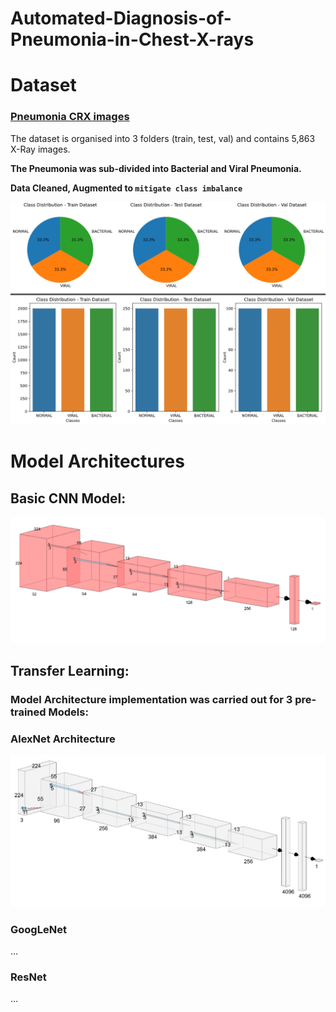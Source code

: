 # Automated-Diagnosis-of-Pneumonia-in-Chest-X-rays

# Dataset

### [Pneumonia CRX images](https://www.kaggle.com/paultimothymooney/chest-xray-pneumonia)

The dataset is organised into 3 folders (train, test, val) and contains 5,863 X-Ray images.

**The Pneumonia was sub-divided into Bacterial and Viral Pneumonia.**

**Data Cleaned, Augmented to `mitigate class imbalance`**


![](https://github.com/Lawrytime/Automated-Diagnosis-of-Pneumonia-in-Chest-X-rays/blob/main/Data%20Distribution%20(Post-Augmenttation)%20.png)


##  

# Model Architectures

## Basic CNN Model:

![](https://github.com/Lawrytime/Automated-Diagnosis-of-Pneumonia-in-Chest-X-rays/blob/main/assets/CNN.png)


##  



## Transfer Learning:

### Model Architecture implementation was carried out for 3 pre-trained Models:

### AlexNet Architecture 


![](https://github.com/Lawrytime/Automated-Diagnosis-of-Pneumonia-in-Chest-X-rays/blob/main/assets/alexnet.png)

### GoogLeNet
...

### ResNet
...

### 
